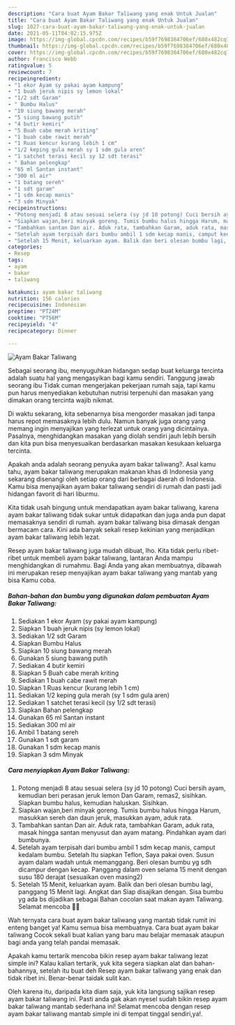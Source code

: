```yaml
---
description: "Cara buat Ayam Bakar Taliwang yang enak Untuk Jualan"
title: "Cara buat Ayam Bakar Taliwang yang enak Untuk Jualan"
slug: 1027-cara-buat-ayam-bakar-taliwang-yang-enak-untuk-jualan
date: 2021-05-11T04:02:15.975Z
image: https://img-global.cpcdn.com/recipes/b59f7698384706ef/680x482cq70/ayam-bakar-taliwang-foto-resep-utama.jpg
thumbnail: https://img-global.cpcdn.com/recipes/b59f7698384706ef/680x482cq70/ayam-bakar-taliwang-foto-resep-utama.jpg
cover: https://img-global.cpcdn.com/recipes/b59f7698384706ef/680x482cq70/ayam-bakar-taliwang-foto-resep-utama.jpg
author: Francisco Webb
ratingvalue: 5
reviewcount: 7
recipeingredient:
- "1 ekor Ayam sy pakai ayam kampung"
- "1 buah jeruk nipis sy lemon lokal"
- "1/2 sdt Garam"
- " Bumbu Halus"
- "10 siung bawang merah"
- "5 siung bawang putih"
- "4 butir kemiri"
- "5 Buah cabe merah kriting"
- "1 buah cabe rawit merah"
- "1 Ruas kencur kurang lebih 1 cm"
- "1/2 keping gula merah sy 1 sdm gula aren"
- "1 satchet terasi kecil sy 12 sdt terasi"
- " Bahan pelengkap"
- "65 ml Santan instant"
- "300 ml air"
- "1 batang sereh"
- "1 sdt garam"
- "1 sdm kecap manis"
- "3 sdm Minyak"
recipeinstructions:
- "Potong menjadi 8 atau sesuai selera (sy jd 10 potong) Cuci bersih ayam, kemudian beri perasan jeruk lemon Dan Garam, remas2, sisihkan. Siapkan bumbu halus, kemudian haluskan. Sisihkan."
- "Siapkan wajan,beri minyak goreng. Tumis bumbu halus hingga Harum, masukkan sereh dan daun jeruk, masukkan ayam, aduk rata."
- "Tambahkan santan Dan air. Aduk rata, tambahkan Garam, aduk rata, masak hingga santan menyusut dan ayam matang. Pindahkan ayam dari bumbunya."
- "Setelah ayam terpisah dari bumbu ambil 1 sdm kecap manis, camput kedalam bumbu. Setelah Itu siapkan Teflon, Saya pakai oven. Susun ayam dalam wadah untuk memanggang. Beri olesan bumbu yg sdh dicampur dengan kecap. Panggang dalam oven selama 15 menit dengan susu 180 derajat (sesuaikan oven masing2)"
- "Setelah 15 Menit, keluarkan ayam. Balik dan beri olesan bumbu lagi, panggang 15 Menit lagi. Angkat dan Siap disajikan dengan. Sisa bumbu yg ada bs dijadikan sebagai Bahan cocolan saat makan ayam Taliwang. Selamat mencoba 🙏😉"
categories:
- Resep
tags:
- ayam
- bakar
- taliwang

katakunci: ayam bakar taliwang 
nutrition: 156 calories
recipecuisine: Indonesian
preptime: "PT24M"
cooktime: "PT56M"
recipeyield: "4"
recipecategory: Dinner

---
```



![Ayam Bakar Taliwang](https://img-global.cpcdn.com/recipes/b59f7698384706ef/680x482cq70/ayam-bakar-taliwang-foto-resep-utama.jpg)

Sebagai seorang ibu, menyuguhkan hidangan sedap buat keluarga tercinta adalah suatu hal yang mengasyikan bagi kamu sendiri. Tanggung jawab seorang ibu Tidak cuman mengerjakan pekerjaan rumah saja, tapi kamu pun harus menyediakan kebutuhan nutrisi terpenuhi dan masakan yang dimakan orang tercinta wajib nikmat.

Di waktu  sekarang, kita sebenarnya bisa mengorder masakan jadi tanpa harus repot memasaknya lebih dulu. Namun banyak juga orang yang memang ingin menyajikan yang terlezat untuk orang yang dicintainya. Pasalnya, menghidangkan masakan yang diolah sendiri jauh lebih bersih dan kita pun bisa menyesuaikan berdasarkan masakan kesukaan keluarga tercinta. 



Apakah anda adalah seorang penyuka ayam bakar taliwang?. Asal kamu tahu, ayam bakar taliwang merupakan makanan khas di Indonesia yang sekarang disenangi oleh setiap orang dari berbagai daerah di Indonesia. Kamu bisa menyajikan ayam bakar taliwang sendiri di rumah dan pasti jadi hidangan favorit di hari liburmu.

Kita tidak usah bingung untuk mendapatkan ayam bakar taliwang, karena ayam bakar taliwang tidak sukar untuk didapatkan dan juga anda pun dapat memasaknya sendiri di rumah. ayam bakar taliwang bisa dimasak dengan bermacam cara. Kini ada banyak sekali resep kekinian yang menjadikan ayam bakar taliwang lebih lezat.

Resep ayam bakar taliwang juga mudah dibuat, lho. Kita tidak perlu ribet-ribet untuk membeli ayam bakar taliwang, lantaran Anda mampu menghidangkan di rumahmu. Bagi Anda yang akan membuatnya, dibawah ini merupakan resep menyajikan ayam bakar taliwang yang mantab yang bisa Kamu coba.

<!--inarticleads1-->

##### Bahan-bahan dan bumbu yang digunakan dalam pembuatan Ayam Bakar Taliwang:

1. Sediakan 1 ekor Ayam (sy pakai ayam kampung)
1. Siapkan 1 buah jeruk nipis (sy lemon lokal)
1. Sediakan 1/2 sdt Garam
1. Siapkan  Bumbu Halus
1. Siapkan 10 siung bawang merah
1. Gunakan 5 siung bawang putih
1. Sediakan 4 butir kemiri
1. Siapkan 5 Buah cabe merah kriting
1. Sediakan 1 buah cabe rawit merah
1. Siapkan 1 Ruas kencur (kurang lebih 1 cm)
1. Sediakan 1/2 keping gula merah (sy 1 sdm gula aren)
1. Sediakan 1 satchet terasi kecil (sy 1/2 sdt terasi)
1. Siapkan  Bahan pelengkap
1. Gunakan 65 ml Santan instant
1. Sediakan 300 ml air
1. Ambil 1 batang sereh
1. Gunakan 1 sdt garam
1. Gunakan 1 sdm kecap manis
1. Siapkan 3 sdm Minyak




<!--inarticleads2-->

##### Cara menyiapkan Ayam Bakar Taliwang:

1. Potong menjadi 8 atau sesuai selera (sy jd 10 potong) Cuci bersih ayam, kemudian beri perasan jeruk lemon Dan Garam, remas2, sisihkan. Siapkan bumbu halus, kemudian haluskan. Sisihkan.
1. Siapkan wajan,beri minyak goreng. Tumis bumbu halus hingga Harum, masukkan sereh dan daun jeruk, masukkan ayam, aduk rata.
1. Tambahkan santan Dan air. Aduk rata, tambahkan Garam, aduk rata, masak hingga santan menyusut dan ayam matang. Pindahkan ayam dari bumbunya.
1. Setelah ayam terpisah dari bumbu ambil 1 sdm kecap manis, camput kedalam bumbu. Setelah Itu siapkan Teflon, Saya pakai oven. Susun ayam dalam wadah untuk memanggang. Beri olesan bumbu yg sdh dicampur dengan kecap. Panggang dalam oven selama 15 menit dengan susu 180 derajat (sesuaikan oven masing2)
1. Setelah 15 Menit, keluarkan ayam. Balik dan beri olesan bumbu lagi, panggang 15 Menit lagi. Angkat dan Siap disajikan dengan. Sisa bumbu yg ada bs dijadikan sebagai Bahan cocolan saat makan ayam Taliwang. Selamat mencoba 🙏😉




Wah ternyata cara buat ayam bakar taliwang yang mantab tidak rumit ini enteng banget ya! Kamu semua bisa membuatnya. Cara buat ayam bakar taliwang Cocok sekali buat kalian yang baru mau belajar memasak ataupun bagi anda yang telah pandai memasak.

Apakah kamu tertarik mencoba bikin resep ayam bakar taliwang lezat simple ini? Kalau kalian tertarik, yuk kita segera siapkan alat dan bahan-bahannya, setelah itu buat deh Resep ayam bakar taliwang yang enak dan tidak ribet ini. Benar-benar taidak sulit kan. 

Oleh karena itu, daripada kita diam saja, yuk kita langsung sajikan resep ayam bakar taliwang ini. Pasti anda gak akan nyesel sudah bikin resep ayam bakar taliwang mantab sederhana ini! Selamat mencoba dengan resep ayam bakar taliwang mantab simple ini di tempat tinggal sendiri,ya!.

